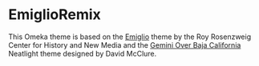 EmiglioRemix
============

This Omeka theme is based on the [Emiglio](https://github.com/omeka/theme-emiglio) theme by the Roy Rosenzweig Center for History and New Media and the [Gemini Over Baja California](https://github.com/davidmcclure/neatlight/tree/master/neatline/exhibits/themes/gemini-over-baja-california) Neatlight theme designed by David McClure.
